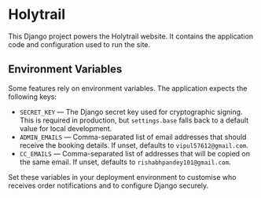 # Holytrail

This Django project powers the Holytrail website. It contains the application code and configuration used to run the site.

## Environment Variables

Some features rely on environment variables. The application expects the following keys:

- `SECRET_KEY` &mdash; The Django secret key used for cryptographic signing. This is required in production, but `settings.base` falls back to a default value for local development.
- `ADMIN_EMAILS` &mdash; Comma-separated list of email addresses that should receive the booking details. If unset, defaults to `vipul57612@gmail.com`.
- `CC_EMAILS` &mdash; Comma-separated list of addresses that will be copied on the same email. If unset, defaults to `rishabhpandey101@gmail.com`.

Set these variables in your deployment environment to customise who receives order notifications and to configure Django securely.
